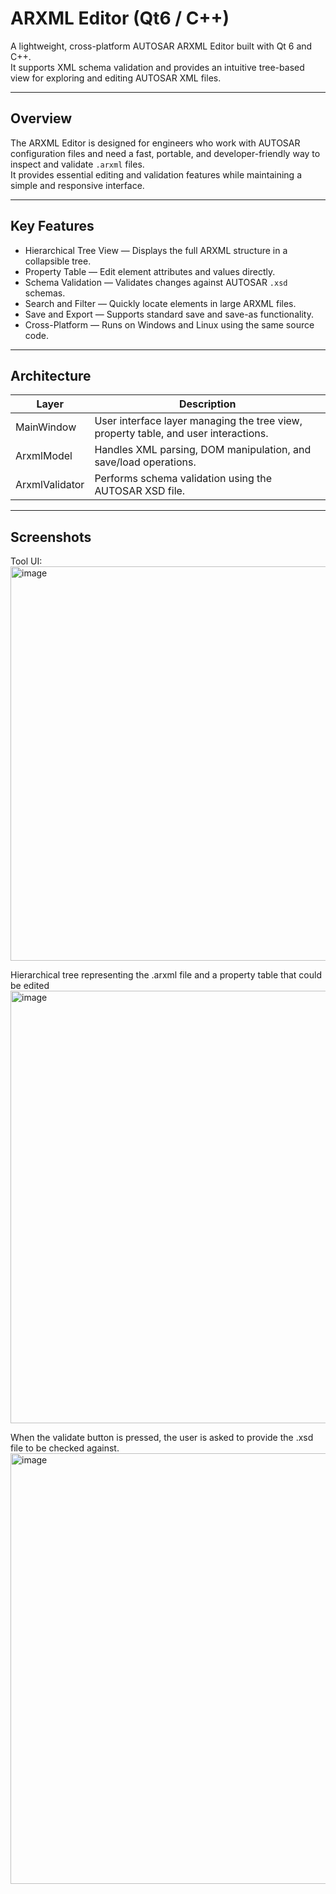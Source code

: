 

# ARXML Editor (Qt6 / C++)

A lightweight, cross-platform AUTOSAR ARXML Editor built with Qt 6 and C++.  
It supports XML schema validation and provides an intuitive tree-based view for exploring and editing AUTOSAR XML files.

---

## Overview

The ARXML Editor is designed for engineers who work with AUTOSAR configuration files and need a fast, portable, and developer-friendly way to inspect and validate `.arxml` files.  
It provides essential editing and validation features while maintaining a simple and responsive interface.

---

## Key Features

- Hierarchical Tree View — Displays the full ARXML structure in a collapsible tree.
- Property Table — Edit element attributes and values directly.
- Schema Validation — Validates changes against AUTOSAR `.xsd` schemas.
- Search and Filter — Quickly locate elements in large ARXML files.
- Save and Export — Supports standard save and save-as functionality.
- Cross-Platform — Runs on Windows and Linux using the same source code.

---

## Architecture

| Layer | Description |
|-------|--------------|
| MainWindow | User interface layer managing the tree view, property table, and user interactions. |
| ArxmlModel | Handles XML parsing, DOM manipulation, and save/load operations. |
| ArxmlValidator | Performs schema validation using the AUTOSAR XSD file. |

---

## Screenshots

Tool UI:
<img width="901" height="631" alt="image" src="https://github.com/user-attachments/assets/6dec1772-111c-452c-8ae3-5dd85b987e15" />

Hierarchical tree representing the .arxml file and a property table that could be edited
<img width="1044" height="692" alt="image" src="https://github.com/user-attachments/assets/8b9c274d-7829-49d3-9385-ffffe5d7e70b" />

When the validate button is pressed, the user is asked to provide the .xsd file to be checked against.
<img width="1047" height="689" alt="image" src="https://github.com/user-attachments/assets/ef1b838f-b10c-41cb-a77a-0f4de07b3471" />















